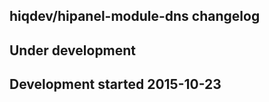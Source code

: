hiqdev/hipanel-module-dns changelog
-----------------------------------

## Under development


## Development started 2015-10-23

